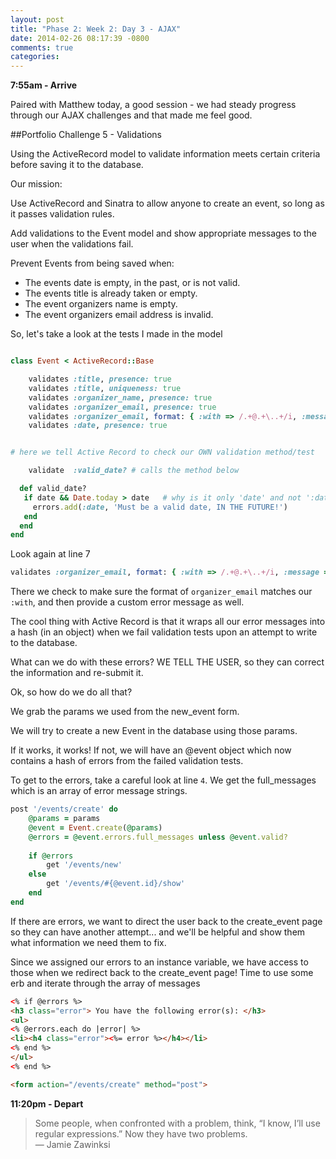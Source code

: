 ```yaml
---
layout: post
title: "Phase 2: Week 2: Day 3 - AJAX"
date: 2014-02-26 08:17:39 -0800
comments: true
categories: 
---
```


**7:55am - Arrive**

Paired with Matthew today, a good session - we had steady progress through our AJAX challenges and that made me feel good.



##Portfolio Challenge 5 - Validations

Using the ActiveRecord model to validate information meets certain criteria before saving it to the database.

Our mission:

Use ActiveRecord and Sinatra to allow anyone to create an event, so long as it passes validation rules.

Add validations to the Event model and show appropriate messages to the user when the validations fail.

Prevent Events from being saved when:

* The events date is empty, in the past, or is not valid. 
* The events title is already taken or empty.
* The event organizers name is empty.
* The event organizers email address is invalid.

So, let's take a look at the tests I made in the model

```ruby app/models/event.rb

class Event < ActiveRecord::Base

	validates :title, presence: true
	validates :title, uniqueness: true
	validates :organizer_name, presence: true
	validates :organizer_email, presence: true
	validates :organizer_email, format: { :with => /.+@.+\..+/i, :message => "is not valid" }
	validates :date, presence: true


# here we tell Active Record to check our OWN validation method/test

	validate  :valid_date? # calls the method below

  def valid_date?
   if date && Date.today > date   # why is it only 'date' and not ':date'??
     errors.add(:date, 'Must be a valid date, IN THE FUTURE!') 
   end
  end
end
```

Look again at line 7

```ruby
validates :organizer_email, format: { :with => /.+@.+\..+/i, :message => "is not valid" }
```
There we check to make sure the format of `organizer_email` matches our `:with`, and then provide a custom error message as well.

The cool thing with Active Record is that it wraps all our error messages into a hash (in an object) when we fail validation tests upon an attempt to write to the database.

What can we do with these errors?  WE TELL THE USER, so they can correct the information and re-submit it.

Ok, so how do we do all that?

We grab the params we used from the new_event form.

We will try to create a new Event in the database using those params.

If it works, it works! If not, we will have an @event object which now contains a hash of errors from the failed validation tests.

To get to the errors, take a careful look at line `4`. We get the full_messages which is an array of error message strings.

```ruby app/controllers/index.rb
post '/events/create' do
	@params = params
	@event = Event.create(@params)
	@errors = @event.errors.full_messages unless @event.valid?
	
	if @errors
		get '/events/new'
	else
		get '/events/#{@event.id}/show'
	end
end
```

If there are errors, we want to direct the user back to the create_event page so they can have another attempt... and we'll be helpful and show them what information we need them to fix.

Since we assigned our errors to an instance variable, we have access to those when we redirect back to the create_event page! Time to use some erb and iterate through the array of messages

```html app/views/event_new.erb
<% if @errors %>
<h3 class="error"> You have the following error(s): </h3>
<ul>
<% @errors.each do |error| %>
<li><h4 class="error"><%= error %></h4></li>
<% end %>
</ul>
<% end %>

<form action="/events/create" method="post">

```


**11:20pm - Depart**


>Some people, when confronted with a problem, think, “I know, I’ll use regular expressions.” Now they have two problems.  
— Jamie Zawinksi